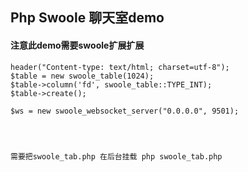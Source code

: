 ## Php Swoole 聊天室demo

#### 注意此demo需要swoole扩展扩展

	header("Content-type: text/html; charset=utf-8"); 
	$table = new swoole_table(1024);
	$table->column('fd', swoole_table::TYPE_INT);
	$table->create();

	$ws = new swoole_websocket_server("0.0.0.0", 9501);
	
	
	
	
	需要把swoole_tab.php 在后台挂载 php swoole_tab.php